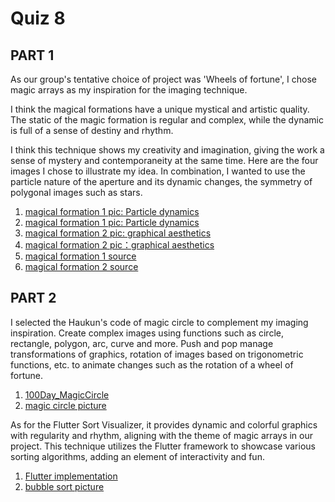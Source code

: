 # Quiz 8
## PART 1
As our group's tentative choice of project was 'Wheels of fortune', I chose magic arrays as my inspiration for the imaging technique.

I think the magical formations have a unique mystical and artistic quality. The static of the magic formation is regular and complex, while the dynamic is full of a sense of destiny and rhythm.

I think this technique shows my creativity and imagination, giving the work a sense of mystery and contemporaneity at the same time. Here are the four images I chose to illustrate my idea. In combination, I wanted to use the particle nature of the aperture and its dynamic changes, the symmetry of polygonal images such as stars.

1. [magical formation 1 pic: Particle dynamics](readmeImages/1.jpg)
2. [magical formation 1 pic: Particle dynamics](readmeImages/2.jpg)
3. [magical formation 2 pic: graphical aesthetics](readmeImages/3.jpg)
4. [magical formation 2 pic：graphical aesthetics](readmeImages/4.jpg)
5. [magical formation 1 source](http://xhslink.com/9wdg1u)
6. [magical formation 2 source](http://xhslink.com/oyhg1u)

## PART 2
I selected the Haukun's code of magic circle to complement my imaging inspiration. Create complex images using functions such as circle, rectangle, polygon, arc, curve and more. Push and pop manage transformations of graphics, rotation of images based on trigonometric functions, etc. to animate changes such as the rotation of a wheel of fortune.

1. [100Day_MagicCircle](https://github.com/haukun/100Day_MagicCircle/blob/c012401b611704096aea3cf39ef14a35e1f114f5/sketch.js)
2. [magic circle picture](readmeImages/magiccircle.jpeg)

As for the Flutter Sort Visualizer, it provides dynamic and colorful graphics with regularity and rhythm, aligning with the theme of magic arrays in our project. This technique utilizes the Flutter framework to showcase various sorting algorithms, adding an element of interactivity and fun.

1. [Flutter implementation](https://github.com/hamed-deriv/flutter_sort_visualizer)
2. [bubble sort picture](readmeImages/bubblesort.jpeg)
